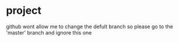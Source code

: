 # project
github wont allow me to change the defult branch so please go to the 'master' branch and ignore this one
